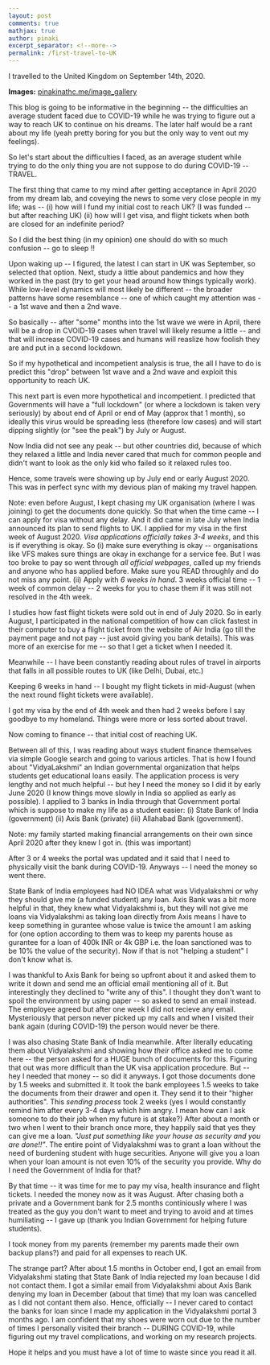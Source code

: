 ```yaml
---
layout: post
comments: true
mathjax: true
author: pinaki
excerpt_separator: <!--more-->
permalink: /first-travel-to-UK
---
```

<!--more-->
I travelled to the United Kingdom on September 14th, 2020.

<b>Images:</b> <a href="/image_gallery">pinakinathc.me/image_gallery</a>

This blog is going to be informative in the beginning -- the difficulties an average student faced due to COVID-19 while he was trying to figure out a way to reach UK to continue on his dreams. The later half would be a rant about my life (yeah pretty boring for you but the only way to vent out my feelings).

So let's start about the difficulties I faced, as an average student while trying to do the only thing you are not suppose to do during COVID-19 -- TRAVEL.

The first thing that came to my mind after getting acceptance in April 2020 from my dream lab, and coveying the news to some very close people in my life; was -- (i) how will I fund my initial cost to reach UK? (I was funded -- but after reaching UK) (ii) how will I get visa, and flight tickets when both are closed for an indefinite period?

So I did the best thing (in my opinion) one should do with so much confusion -- go to sleep !!

Upon waking up -- I figured, the latest I can start in UK was September, so selected that option. Next, study a little about pandemics and how they worked in the past (try to get your head around how things typically work). While low-level dynamics will most likely be different -- the broader patterns have some resemblance -- one of which caught my attention was -- a 1st wave and then a 2nd wave.

So basically -- after "some" months into the 1st wave we were in April, there will be a drop in CVOID-19 cases when travel will likely resume a little -- and that will increase COVID-19 cases and humans will reaslize how foolish they are and put in a second lockdown.

So if my hypothetical and incompetient analysis is true, the all I have to do is predict this "drop" between 1st wave and a 2nd wave and exploit this opportunity to reach UK.

This next part is even more hypothetical and incompetient. I predicted that Governments will have a "full lockdown" (or where a lockdown is taken very seriously) by about end of April or end of May (approx that 1 month), so ideally this virus would be spreading less (therefore low cases) and will start dipping slightly (or "see the peak") by July or August.

Now India did not see any peak -- but other countries did, because of which they relaxed a little and India never cared that much for common people and didn't want to look as the only kid who failed so it relaxed rules too.

Hence, some travels were showing up by July end or early August 2020. This was in perfect sync with my devious plan of making my travel happen.

Note: even before August, I kept chasing my UK organisation (where I was joining) to get the documents done quickly. So that when the time came -- I can apply for visa without any delay. And it did came in late July when India announced its plan to send flights to UK. I applied for my visa in the first week of August 2020. *Visa applications officially takes 3-4 weeks*, and this is if everything is okay. So (i) make sure everything is okay -- organisations like VFS makes sure things are okay in exchange for a service fee. But I was too broke to pay so went through *all official webpages*, called up my friends and anyone who has applied before. Make sure you READ throughly and do not miss any point. (ii) Apply with *6 weeks in hand*. 3 weeks official time -- 1 week of common delay -- 2 weeks for you to chase them if it was still not resolved in the 4th week.

I studies how fast flight tickets were sold out in end of July 2020. So in early August, I participated in the national competition of how can click fastest in their computer to buy a flight ticket from the website of Air India (go till the payment page and not pay -- just avoid giving you bank details). This was more of an exercise for me -- so that I get a ticket when I needed it.

Meanwhile -- I have been constantly reading about rules of travel in airports that falls in all possible routes to UK (like Delhi, Dubai, etc.)

Keeping 6 weeks in hand -- I bought my flight tickets in mid-August (when the next round flight tickets were available).

I got my visa by the end of 4th week and then had 2 weeks before I say goodbye to my homeland. Things were more or less sorted about travel.

Now coming to finance -- that initial cost of reaching UK.

Between all of this, I was reading about ways student finance themselves via simple Google search and going to various articles. That is how I found about "VidyaLakshmi" an Indian governmental organization that helps students get educational loans easily. The application process is very lengthy and not much helpful -- but hey I need the money so I did it by early June 2020 (I know things move slowly in India so applied as early as possible). I applied to 3 banks in India through that Government portal which is suppose to make my life as a student easier: (i) State Bank of India (government) (ii) Axis Bank (private) (iii) Allahabad Bank (government).

Note: my family started making financial arrangements on their own since April 2020 after they knew I got in. (this was important)

After 3 or 4 weeks the portal was updated and it said that I need to physically visit the bank during COVID-19. Anyways -- I need the money so went there.

State Bank of India employees had NO IDEA what was Vidyalakshmi or why they should give me (a funded student) any loan. Axis Bank was a bit more helpful in that, they knew what Vidyalakshmi is, but they will not give me loans via Vidyalakshmi as taking loan directly from Axis means I have to keep something in gurantee whose value is twice the amount I am asking for (one option according to them was to keep my parents house as gurantee for a loan of 400k INR or 4k GBP i.e. the loan sanctioned was to be 10% the value of the security). Now if that is not "helping a student" I don't know what is.

I was thankful to Axis Bank for being so upfront about it and asked them to write it down and send me an official email mentioning all of it. But interestingly they declined to "write any of this". I thought they don't want to spoil the environment by using paper -- so asked to send an email instead. The employee agreed but after one week I did not recieve any email. Mysteriously that person never picked up my calls and when I visited their bank again (during COVID-19) the person would never be there.

I was also chasing State Bank of India meanwhile. After literally educating them about Vidyalakshmi and showing how *their* office asked me to come here -- the person asked for a HUGE bunch of documents for this. Figuring that out was more difficult than the UK visa application procedure. But -- hey I needed that money -- so did it anyways. I got those documents done by 1.5 weeks and submitted it. It took the bank employees 1.5 weeks to take the documents from their drawer and open it. They send it to their "higher authorities". This *sending process* took 2 weeks (yes I would constantly remind him after every 3-4 days which him angry. I mean how can I ask someone to do their job when my future is at stake?) After about a month or two when I went to their branch once more, they happily said that yes they can give me a loan. *"Just put something like your house as security and you are done!!"*. The entire point of Vidyalakshmi was to grant a loan without the need of burdening student with huge securities. Anyone will give you a loan when your loan amount is not even 10% of the security you provide. Why do I need the Government of India for that?

By that time -- it was time for me to pay my visa, health insurance and flight tickets. I needed the money now as it was August. After chasing both a private and a Government bank for 2.5 months continiously where I was treated as the guy you don't want to meet and trying to avoid and at times humiliating -- I gave up (thank you Indian Government for helping future students).

I took money from my parents (remember my parents made their own backup plans?) and paid for all expenses to reach UK.

The strange part? After about 1.5 months in October end, I got an email from Vidyalakshmi stating that State Bank of India rejected my loan because I did not contact them. I got a similar email from Vidyalakshmi about Axis Bank denying my loan in December (about that time) that my loan was cancelled as I did not contant them also. Hence, officially -- I never cared to contact the banks for loan since I made my application in the Vidyalakshmi portal 3 months ago. I am confident that my shoes were worn out due to the number of times I personally visited their branch -- DURING COVID-19, while figuring out my travel complications, and working on my research projects.

Hope it helps and you must have a lot of time to waste since you read it all.
